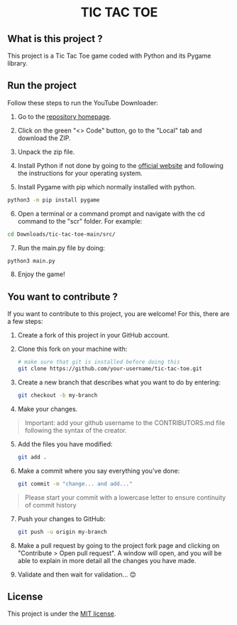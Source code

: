 <h1 align="center">TIC TAC TOE</h1>

## What is this project ?

This project is a Tic Tac Toe game coded with Python and its Pygame library.

## Run the project

Follow these steps to run the YouTube Downloader:

1. Go to the [repository homepage](https://github.com/timotheeMM/tic-tac-toe).

2. Click on the green "<> Code" button, go to the "Local" tab and download the ZIP.

3. Unpack the zip file.

4. Install Python if not done by going to the [official website](https://www.python.org/downloads/) and following the instructions for your operating system.

5. Install Pygame with pip which normally installed with python.

```sh
python3 -m pip install pygame
```

6. Open a terminal or a command prompt and navigate with the cd command to the "scr" folder. For example:

```sh
cd Downloads/tic-tac-toe-main/src/
```

7. Run the main.py file by doing:

```sh
python3 main.py
```

8. Enjoy the game!

## You want to contribute ?

If you want to contribute to this project, you are welcome! For this, there are a few steps:

1. Create a fork of this project in your GitHub account.

2. Clone this fork on your machine with:

    ```sh
    # make sure that git is installed before doing this
    git clone https://github.com/your-username/tic-tac-toe.git
    ```

3. Create a new branch that describes what you want to do by entering:

    ```sh
    git checkout -b my-branch
    ```

4. Make your changes.

> Important: add your github username to the CONTRIBUTORS.md file following the syntax of the creator.

5. Add the files you have modified:

    ```sh
    git add .
    ```

6. Make a commit where you say everything you’ve done:

    ```sh
    git commit -m "change... and add..."
    ```

> Please start your commit with a lowercase letter to ensure continuity of commit history

7. Push your changes to GitHub:

    ```sh
    git push -u origin my-branch
    ```

8. Make a pull request by going to the project fork page and clicking on "Contribute > Open pull request". A window will open, and you will be able to explain in more detail all the changes you have made.

9. Validate and then wait for validation... :blush:

## License

This project is under the [MIT license](https://github.com/timotheeMM/tic-tac-toe/blob/main/LICENSE).
